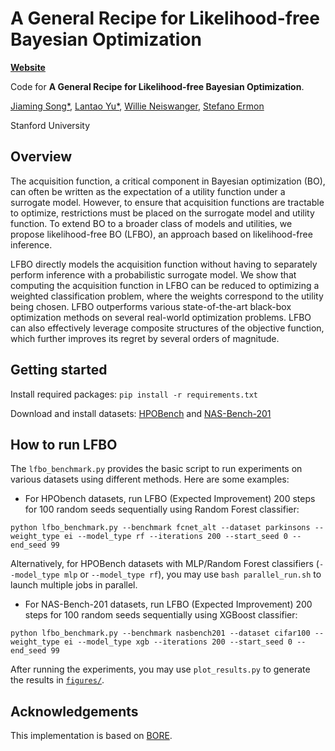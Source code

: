 # A General Recipe for Likelihood-free Bayesian Optimization

[**Website**](https://lfbo-ml.github.io/)

Code for **A General Recipe for Likelihood-free Bayesian Optimization**.

[Jiaming Song*](https://tsong.me/), [Lantao Yu*](http://lantaoyu.com/), [Willie Neiswanger](https://willieneis.github.io/), [Stefano Ermon](https://cs.stanford.edu/~ermon/)

Stanford University

## Overview
The acquisition function, a critical component in Bayesian optimization (BO), can often be written as the expectation of a utility function under a surrogate model. However, to ensure that acquisition functions are tractable to optimize, restrictions must be placed on the surrogate model and utility function. To extend BO to a broader class of models and utilities, we propose likelihood-free BO (LFBO), an approach based on likelihood-free inference.

LFBO directly models the acquisition function without having to separately perform inference with a probabilistic surrogate model. We show that computing the acquisition function in LFBO can be reduced to optimizing a weighted classification problem, where the weights correspond to the utility being chosen. LFBO outperforms various state-of-the-art black-box optimization methods on several real-world optimization problems. LFBO can also effectively leverage composite structures of the objective function, which further improves its regret by several orders of magnitude.

## Getting started
Install required packages:
```pip install -r requirements.txt```

Download and install datasets: [HPOBench](https://github.com/automl/nas_benchmarks) and [NAS-Bench-201](https://github.com/D-X-Y/NAS-Bench-201)

## How to run LFBO
The `lfbo_benchmark.py` provides the basic script to run experiments on various datasets using different methods.
Here are some examples:

- For HPObench datasets, run LFBO (Expected Improvement) 200 steps for 100 random seeds sequentially using Random Forest classifier:
```
python lfbo_benchmark.py --benchmark fcnet_alt --dataset parkinsons --weight_type ei --model_type rf --iterations 200 --start_seed 0 --end_seed 99
```
Alternatively, for HPOBench datasets with MLP/Random Forest classifiers (`--model_type mlp` or `--model_type rf`), you may use `bash parallel_run.sh` to launch multiple jobs in parallel.

- For NAS-Bench-201 datasets, run LFBO (Expected Improvement) 200 steps for 100 random seeds sequentially using XGBoost classifier:
```
python lfbo_benchmark.py --benchmark nasbench201 --dataset cifar100 --weight_type ei --model_type xgb --iterations 200 --start_seed 0 --end_seed 99
```

After running the experiments, you may use `plot_results.py` to generate the results in [`figures/`](https://github.com/lfbo-ml/lfbo/tree/main/figures).

## Acknowledgements
This implementation is based on [BORE](https://github.com/ltiao/bore).
